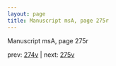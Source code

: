 ```yaml
---
layout: page
title: Manuscript msA, page 275r
---
```


Manuscript msA, page 275r

prev:  [274v](../274v) | next:  [275v](../275v)